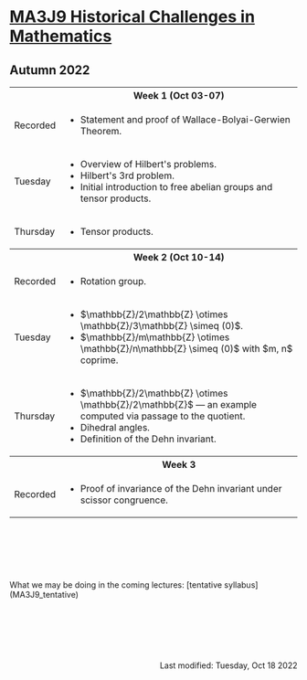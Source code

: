 <script type="text/javascript" id="MathJax-script" async
  src="https://cdn.jsdelivr.net/npm/mathjax@3/es5/tex-mml-chtml.js">
</script>
<script>
  MathJax = {
    tex: {
      inlineMath: [['$', '$']]
    }
  };
</script>

<!-- https://www.geeksforgeeks.org/how-to-reload-page-only-once-in-javascript/ -->
<script type='text/javascript'>
  (() => {
      if (window.localStorage) {
          if (!localStorage.getItem('reload')) {
              localStorage['reload'] = true;
              window.location.reload();
          } else {
              localStorage.removeItem('reload');
          }
      }
  })();
</script>

# [MA3J9 Historical Challenges in Mathematics](https://moodle.warwick.ac.uk/course/view.php?id=52244)
## Autumn 2022

<table>
  <tbody>
<!--  ##################  Week 1  ################## -->
    <tr><th></th><th align="center">Week 1 (Oct 03-07)</th></tr>
    <tr><td>Recorded</td>
      <td>
        <ul>
          <li>Statement and proof of Wallace-Bolyai-Gerwien Theorem.</li>
        </ul>
      </td>
    </tr>
    <tr><td>Tuesday</td>
      <td>
        <ul>
          <li>Overview of Hilbert's problems.</li>
          <li>Hilbert's 3rd problem.</li>
          <li>Initial introduction to free abelian groups and tensor products.</li>
        </ul>
      </td>
    </tr>
    <tr><td>Thursday</td>
      <td>
        <ul>
          <li>Tensor products.</li>
        </ul>
      </td>
    </tr>
<!--  ##################  Week 2  ################## -->
    <tr><th></th><th align="center">Week 2 (Oct 10-14)</th></tr>
    <tr><td>Recorded</td>
      <td>
        <ul>
          <li>Rotation group.</li>
        </ul>
      </td>
    </tr>
    <tr><td>Tuesday</td>
      <td>
        <ul>
          <li>$\mathbb{Z}/2\mathbb{Z} \otimes \mathbb{Z}/3\mathbb{Z} \simeq (0)$.</li>
          <li>$\mathbb{Z}/m\mathbb{Z} \otimes \mathbb{Z}/n\mathbb{Z} \simeq (0)$ with $m, n$ coprime.</li>
        </ul>
      </td>
    </tr>
    <tr><td>Thursday</td>
      <td>
        <ul>
          <li>$\mathbb{Z}/2\mathbb{Z} \otimes \mathbb{Z}/2\mathbb{Z}$ &mdash; an example computed via passage to the quotient.</li>
          <li>Dihedral angles.</li>
          <li>Definition of the Dehn invariant.</li>
        </ul>
      </td>
    </tr>
<!--  ##################  Week 3  ################## -->
    <tr><th></th><th align="center">Week 3</th></tr>
    <tr><td>Recorded</td>
      <td>
        <ul>
          <li>Proof of invariance of the Dehn invariant under scissor congruence.</li>
        </ul>
      </td>
    </tr>
  </tbody>
</table>
<p>&nbsp;</p><p>&nbsp;</p><p>&nbsp;</p>
What we may be doing in the coming lectures: [tentative syllabus](MA3J9_tentative)
<p>&nbsp;</p><p>&nbsp;</p><p>&nbsp;</p>
<div style="text-align: right">Last modified: Tuesday, Oct 18 2022</div>
